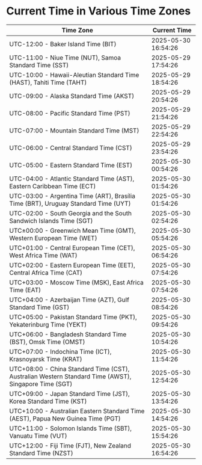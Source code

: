 # Current Time in Various Time Zones

| Time Zone | Current Time |
|-----------|--------------|
| UTC-12:00 - Baker Island Time (BIT) | 2025-05-30 16:54:26 |
| UTC-11:00 - Niue Time (NUT), Samoa Standard Time (SST) | 2025-05-29 17:54:26 |
| UTC-10:00 - Hawaii-Aleutian Standard Time (HAST), Tahiti Time (TAHT) | 2025-05-29 18:54:26 |
| UTC-09:00 - Alaska Standard Time (AKST) | 2025-05-29 20:54:26 |
| UTC-08:00 - Pacific Standard Time (PST) | 2025-05-29 21:54:26 |
| UTC-07:00 - Mountain Standard Time (MST) | 2025-05-29 22:54:26 |
| UTC-06:00 - Central Standard Time (CST) | 2025-05-29 23:54:26 |
| UTC-05:00 - Eastern Standard Time (EST) | 2025-05-30 00:54:26 |
| UTC-04:00 - Atlantic Standard Time (AST), Eastern Caribbean Time (ECT) | 2025-05-30 01:54:26 |
| UTC-03:00 - Argentina Time (ART), Brasília Time (BRT), Uruguay Standard Time (UYT) | 2025-05-30 01:54:26 |
| UTC-02:00 - South Georgia and the South Sandwich Islands Time (SGT) | 2025-05-30 02:54:26 |
| UTC±00:00 - Greenwich Mean Time (GMT), Western European Time (WET) | 2025-05-30 05:54:26 |
| UTC+01:00 - Central European Time (CET), West Africa Time (WAT) | 2025-05-30 06:54:26 |
| UTC+02:00 - Eastern European Time (EET), Central Africa Time (CAT) | 2025-05-30 07:54:26 |
| UTC+03:00 - Moscow Time (MSK), East Africa Time (EAT) | 2025-05-30 07:54:26 |
| UTC+04:00 - Azerbaijan Time (AZT), Gulf Standard Time (GST) | 2025-05-30 08:54:26 |
| UTC+05:00 - Pakistan Standard Time (PKT), Yekaterinburg Time (YEKT) | 2025-05-30 09:54:26 |
| UTC+06:00 - Bangladesh Standard Time (BST), Omsk Time (OMST) | 2025-05-30 10:54:26 |
| UTC+07:00 - Indochina Time (ICT), Krasnoyarsk Time (KRAT) | 2025-05-30 11:54:26 |
| UTC+08:00 - China Standard Time (CST), Australian Western Standard Time (AWST), Singapore Time (SGT) | 2025-05-30 12:54:26 |
| UTC+09:00 - Japan Standard Time (JST), Korea Standard Time (KST) | 2025-05-30 13:54:26 |
| UTC+10:00 - Australian Eastern Standard Time (AEST), Papua New Guinea Time (PGT) | 2025-05-30 14:54:26 |
| UTC+11:00 - Solomon Islands Time (SBT), Vanuatu Time (VUT) | 2025-05-30 15:54:26 |
| UTC+12:00 - Fiji Time (FJT), New Zealand Standard Time (NZST) | 2025-05-30 16:54:26 |
